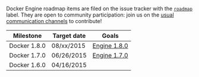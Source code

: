 Docker Engine roadmap items are filed on the issue tracker with the [`roadmap`](https://github.com/docker/docker/issues?q=is%3Aopen+is%3Aissue+label%3Aroadmap) label. They are open to community participation: join us on the [usual communication channels](https://github.com/docker/docker#talking-to-other-docker-users-and-contributors) to contribute!


| Milestone        | Target date | Goals |
|------------------|-------------|-------|
| Docker 1.8.0     | 08/xx/2015  | [Engine 1.8.0](https://github.com/docker/docker/wiki/Engine-1.8.0) |
| Docker 1.7.0     | 06/26/2015  | [Engine 1.7.0](https://github.com/docker/docker/wiki/Engine-1.7.0) |
| Docker 1.6.0     | 04/16/2015  |       |
